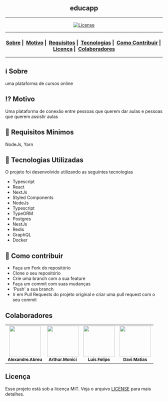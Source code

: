 <h2 align="center">educapp</h2>

___




<p align="center">
  <a href="LICENSE">
    <img alt="License" src="https://img.shields.io/badge/license-MIT-%23F8952D">
  </a>
</p>

___

<h3 align="center">
  <a href="#information_source-sobre">Sobre</a>&nbsp;|&nbsp;
  <a href="#interrobang-motivo">Motivo</a>&nbsp;|&nbsp;
  <a href="#seedling-requisitos-mínimos">Requisitos</a>&nbsp;|&nbsp;
  <a href="#rocket-tecnologias-utilizadas">Tecnologias</a>&nbsp;|&nbsp;
  <a href="#link-como-contribuir">Como Contribuir</a>&nbsp;|&nbsp;
  <a href="#licença">Licença</a>&nbsp;|&nbsp;
  <a href="#colaboradores">Colaboradores</a>
</h3>

___


## :information_source: Sobre

uma plataforma de cursos online

## :interrobang: Motivo

Uma plataforma de conexão entre pessoas que querem dar aulas e pessoas que querem assistir aulas

## :seedling: Requisitos Mínimos

NodeJs, Yarn


## :rocket: Tecnologias Utilizadas 

O projeto foi desenvolvido utilizando as seguintes tecnologias

- Typescript
- React
- NextJs
- Styled Components
- NodeJs
- Typescript
- TypeORM
- Postgres
- NestJs
- Redis
- GraphQL
- Docker

## :link: Como contribuir 

- Faça um Fork do repositório
- Clone o seu repositório
- Crie uma branch com a sua feature
- Faça um commit com suas mudanças
- 'Push' a sua branch
- Ir em Pull Requests do projeto original e criar uma pull request com o seu commit

## Colaboradores

<table>
  <tr>
    <td align="center">
      <a href="https://github.com/alexandreIFB">
        <img src="https://avatars.githubusercontent.com/u/51518273?v=4?s=100" width="100px;" alt=""/>
        <br />
        <sub>
          <b>Alexandre Abreu</b>
        </sub>
      </a>
      <br />
    </td>
    <td align="center">
      <a href="https://github.com/tujmon">
        <img src="https://avatars.githubusercontent.com/u/61995846?v=4?s=100" width="100px;" alt=""/>
        <br />
        <sub>
          <b>Arthur Monici</b>
        </sub>
      </a>
      <br />
    </td>
    <td align="center">
      <a href="https://github.com/luis-feliperc12">
        <img src="https://avatars.githubusercontent.com/u/93354956?s=400&v=4" width="100px;" alt=""/>
        <br />
        <sub>
          <b>Luis Felipe</b>
        </sub>
      </a>
      <br />
    </td>
    <td align="center">
      <a href="https://github.com/DaviMatiass">
        <img src="https://avatars.githubusercontent.com/u/71733107?v=4?s=100" width="100px;" alt=""/>
        <br />
        <sub>
          <b>Davi Matias</b>
        </sub>
      </a>
      <br />
    </td>
  </tr>
</table>


## Licença 

Esse projeto está sob a licença MIT. Veja o arquivo [LICENSE](LICENSE) para mais detalhes.
